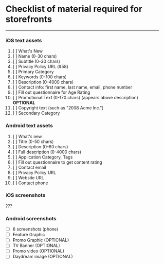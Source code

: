# Checklist of material required for storefronts
______

### iOS text assets

1. [ ] What's New
1. [ ] Name (0-30 chars)
1. [ ] Subtitle (0-30 chars)
1. [ ] Privacy Policy URL (#58)
1. [ ] Primary Category
1. [ ] Keywords (0-100 chars)
1. [ ] Description (0-4000 chars)
1. [ ] Contact info: first name, last name, email, phone number
1. [ ] Fill out questionnaire for Age Rating
1. [ ] Promotional Text (0-170 chars) (appears above description) **OPTIONAL**
1. [ ] Copyright text (such as "2008 Acme Inc.")
1. [ ] Secondary Category

### Android text assets

1. [ ] What's new
1. [ ] Title (0-50 chars)
1. [ ] Description (0-80 chars)
1. [ ] Full description (0-4000 chars)
1. [ ] Application Category, Tags
1. [ ] Fill out questionnaire to get content rating
1. [ ] Contact email
1. [ ] Privacy Policy URL
1. [ ] Website URL
1. [ ] Contact phone

### iOS screenshots
???

### Android screenshots

- [ ] 8 screenshots (phone)
- [ ] Feature Graphic
- [ ] Promo Graphic (OPTIONAL)
- [ ] TV Banner (OPTIONAL)
- [ ] Promo video (OPTIONAL)
- [ ] Daydream image (OPTIONAL)
